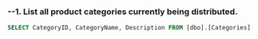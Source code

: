 ### --1. List all product categories currently being distributed.
```sql
SELECT CategoryID, CategoryName, Description FROM [dbo].[Categories]

